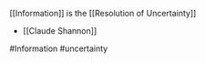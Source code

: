 [[Information]] is the [[Resolution of Uncertainty]]

- [[Claude Shannon]]

#Information #uncertainty